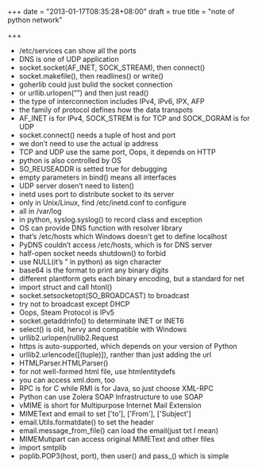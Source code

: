 +++
date = "2013-01-17T08:35:28+08:00"
draft = true
title = "note of python network"

+++



* /etc/services can show all the ports
* DNS is one of UDP application
* socket.socket(AF_INET, SOCK_STREAM), then connect()
* socket.makefile(), then readlines() or write()
* goherlib could just bulid the socket connection
* or urllib.urlopen(“”) and then just read()
* the type of interconnection includes IPv4, IPv6, IPX, AFP
* the family of protocol defines how the data transpots
* AF_INET is for IPv4, SOCK_STREM is for TCP and SOCK_DGRAM is for UDP
* socket.connect() needs a tuple of host and port
* we don’t need to use the actual ip address
* TCP and UDP use the same port, Oops, it depends on HTTP
* python is also controlled by OS
* SO_REUSEADDR is setted true for debugging
* empty parameters in bind() means all interfaces
* UDP server dosen’t need to listen()
* inetd uses port to distribute socket to its server
* only in Unix/Linux, find /etc/inetd.conf to configure
* all in /var/log
* in python, syslog.syslog() to record class and exception
* OS can provide DNS function with resolver library
* that’s /etc/hosts which Windows doesn’t get to define localhost
* PyDNS couldn’t access /etc/hosts, which is for DNS server
* half-open socket needs shutdown() to forbid
* use NULL(it’s ” in python) as sign character
* base64 is the format to print any binary digits
* different plantform gets each binary encoding, but a standard for net
* import struct and call htonl()
* socket.setsocketopt(SO_BROADCAST) to broadcast
* try not to broadcast except DHCP
* Oops, Steam Protocol is IPv5
* socket.getaddrinfo() to determinate INET or INET6
* select() is old, hervy and compatible with Windows
* urllib2.urlopen(rullib2.Request
* https is auto-supported, which depends on your version of Python
* urllib2.urlencode([(tuple)]), ranther than just adding the url
* HTMLParser.HTMLParser()
* for not well-formed html file, use htmlentitydefs
* you can access xml.dom, too
* RPC is for C while RMI is for Java, so just choose XML-RPC
* Python can use Zolera SOAP Infrastructure to use SOAP
* vMIME is short for Multipurpose Internet Mail Extension
* MIMEText and email to set ['to'], ['From'], ['Subject']
* email.Utils.formatdate() to set the header
* email.message_from_file() can load the email(just txt I mean)
* MIMEMutipart can access original MIMEText and other files
* import smtplib
* poplib.POP3(host, port), then user() and pass_() which is simple